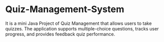 # Quiz-Management-System
It is a mini Java Project of Quiz Management that allows users to take quizzes. The application supports multiple-choice questions, tracks user progress, and provides feedback quiz performance.
